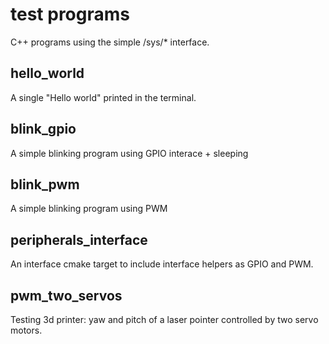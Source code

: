 # test programs

C++ programs using the simple /sys/* interface.

## hello_world
A single "Hello world" printed in the terminal.

## blink_gpio
A simple blinking program using GPIO interace + sleeping

## blink_pwm
A simple blinking program using PWM

## peripherals_interface
An interface cmake target to include interface helpers as GPIO and PWM.

## pwm_two_servos
Testing 3d printer: yaw and pitch of a laser pointer controlled by two servo motors.

